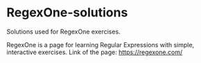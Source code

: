 # RegexOne-solutions
Solutions used for RegexOne exercises.

RegexOne is a page for learning Regular Expressions with simple, interactive exercises.
Link of the page: https://regexone.com/
